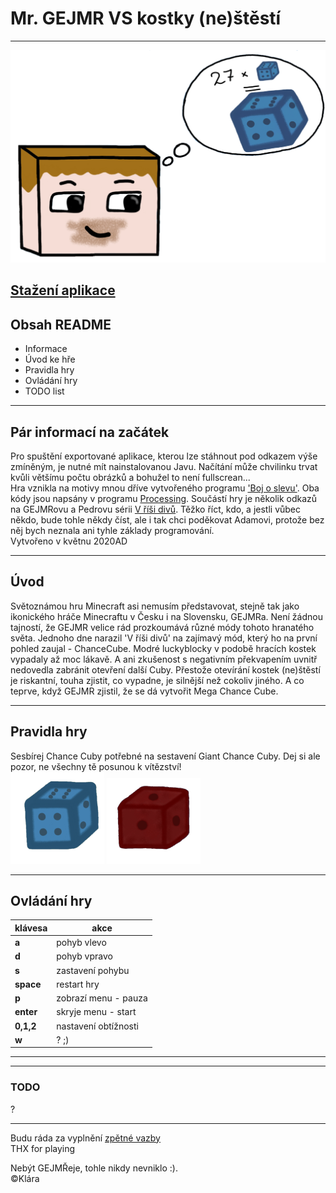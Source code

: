 ﻿# Mr. GEJMR  VS  kostky (ne)štěstí <br>

---

![Obrázek](/Screenshot_1.png)
## [Stažení aplikace](https://drive.google.com/drive/folders/1AIIEmlT6kt9VrS5n6LsuwKwGHPk9LwjI?usp=sharing) <br>

## Obsah README <br>
* Informace
* Úvod ke hře
* Pravidla hry
* Ovládání hry
* TODO list

---

## Pár informací na začátek <br>
Pro spuštění exportované aplikace, kterou lze stáhnout pod odkazem výše zmíněným, je nutné mít nainstalovanou Javu. Načítání může chvilinku trvat kvůli většímu počtu obrázků a bohužel to není fullscrean...  
Hra vznikla na motivy mnou dříve vytvořeného programu ['Boj o slevu'](https://github.com/Klara375/Boj-o-slevu). 
Oba kódy jsou napsány v programu [Processing](https://processing.org/). 
Součástí hry je několik odkazů na GEJMRovu a Pedrovu sérii [V říši divů](https://www.youtube.com/watch?v=nwjD8WFzFjQ&t=205s). 
Těžko říct, kdo, a jestli vůbec někdo, bude tohle někdy číst, ale i tak chci poděkovat Adamovi, protože bez něj bych neznala ani tyhle základy programování.<br>
Vytvořeno v květnu 2020AD <br>

---

## Úvod <br>
Světoznámou hru Minecraft asi nemusím představovat, stejně tak jako ikonického hráče Minecraftu v Česku i na Slovensku, GEJMRa.
Není žádnou tajností, že GEJMR velice rád prozkoumává různé módy tohoto hranatého světa.
Jednoho dne narazil 'V říši divů' na zajímavý mód, který ho na první pohled zaujal - ChanceCube.
Modré luckyblocky v podobě hracích kostek vypadaly až moc lákavě. A ani zkušenost s negativním překvapením uvnitř nedovedla zabránit otevření další Cuby. 
Přestože otevírání kostek (ne)štěstí je riskantní, touha zjistit, co vypadne, je silnější než cokoliv jiného.
A co teprve, když GEJMR zjistil, že se dá vytvořit Mega Chance Cube. <br>

---

## Pravidla hry <br>
Sesbírej Chance Cuby potřebné na sestavení Giant Chance Cuby. 
Dej si ale pozor, ne všechny tě posunou k vítězství! <br>
![Kostka](/data/1kostkaF.png) ![Kostka](/data/1kostkaE.png) <br>

---

## Ovládání hry <br>
|klávesa       |akce                |
|--------------|--------------------|
|**a**         |pohyb vlevo         |
|**d**         |pohyb vpravo        |
|**s**         |zastavení pohybu    |
|**space**     |restart hry         |
|**p**         |zobrazí menu - pauza|
|**enter**     |skryje menu - start |
|**0,1,2**     |nastavení obtížnosti|
|**w**         |? ;)                |
---
---

### TODO <br>
?

---
Budu ráda za vyplnění [zpětné vazby](https://forms.gle/N6SDw25ZUaRmFz879) <br>
THX for playing <br>

Nebýt GEJMŘeje, tohle nikdy nevniklo :).<br>
©Klára
